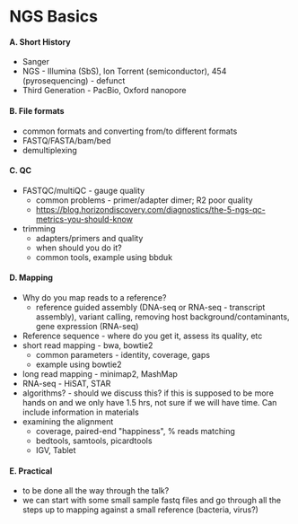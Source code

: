 # NGS Basics

#### A. Short History
- Sanger
- NGS - Illumina (SbS), Ion Torrent (semiconductor), 454 (pyrosequencing) - defunct 
- Third Generation - PacBio, Oxford nanopore

#### B. File formats
- common formats and converting from/to different formats
- FASTQ/FASTA/bam/bed
- demultiplexing

#### C. QC
- FASTQC/multiQC - gauge quality
  - common problems - primer/adapter dimer; R2 poor quality
  - https://blog.horizondiscovery.com/diagnostics/the-5-ngs-qc-metrics-you-should-know
- trimming
  - adapters/primers and quality
  - when should you do it?
  - common tools, example using bbduk

#### D. Mapping 
- Why do you map reads to a reference? 
  - reference guided assembly (DNA-seq or RNA-seq - transcript assembly), variant calling, removing host background/contaminants, gene expression (RNA-seq)
- Reference sequence - where do you get it, assess its quality, etc
- short read mapping - bwa, bowtie2
  - common parameters - identity, coverage, gaps
  - example using bowtie2
- long read mapping - minimap2, MashMap
- RNA-seq - HiSAT, STAR
- algorithms? - should we discuss this? if this is supposed to be more hands on and we only have 1.5 hrs, not sure if we will have time.  Can include information in materials
- examining the alignment
  - coverage, paired-end "happiness", % reads matching
  - bedtools, samtools, picardtools
  - IGV, Tablet

#### E. Practical

- to be done all the way through the talk?
- we can start with some small sample fastq files and go through all the steps up to mapping against a small reference (bacteria, virus?)













